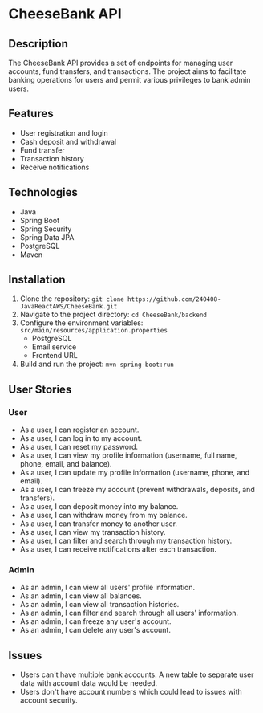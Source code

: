 # CheeseBank API

## Description
The CheeseBank API provides a set of endpoints for managing user accounts, fund transfers, and transactions. The project aims to facilitate banking operations for users and permit various privileges to bank admin users. 

## Features
- User registration and login
- Cash deposit and withdrawal
- Fund transfer
- Transaction history
- Receive notifications

## Technologies
- Java
- Spring Boot
- Spring Security
- Spring Data JPA
- PostgreSQL
- Maven

## Installation
1. Clone the repository: `git clone https://github.com/240408-JavaReactAWS/CheeseBank.git`
2. Navigate to the project directory: `cd CheeseBank/backend`
3. Configure the environment variables: `src/main/resources/application.properties`
   - PostgreSQL
   - Email service
   - Frontend URL
4. Build and run the project: `mvn spring-boot:run`

## User Stories
### User
- As a user, I can register an account.
- As a user, I can log in to my account.
- As a user, I can reset my password.
- As a user, I can view my profile information (username, full name, phone, email, and balance).
- As a user, I can update my profile information (username, phone, and email).
- As a user, I can freeze my account (prevent withdrawals, deposits, and transfers).
- As a user, I can deposit money into my balance.
- As a user, I can withdraw money from my balance.
- As a user, I can transfer money to another user.
- As a user, I can view my transaction history.
- As a user, I can filter and search through my transaction history.
- As a user, I can receive notifications after each transaction. 
 
### Admin
- As an admin, I can view all users' profile information.
- As an admin, I can view all balances.
- As an admin, I can view all transaction histories.
- As an admin, I can filter and search through all users' information.
- As an admin, I can freeze any user's account.
- As an admin, I can delete any user's account.

## Issues
- Users can't have multiple bank accounts. A new table to separate user data with account data would be needed.
- Users don't have account numbers which could lead to issues with account security.